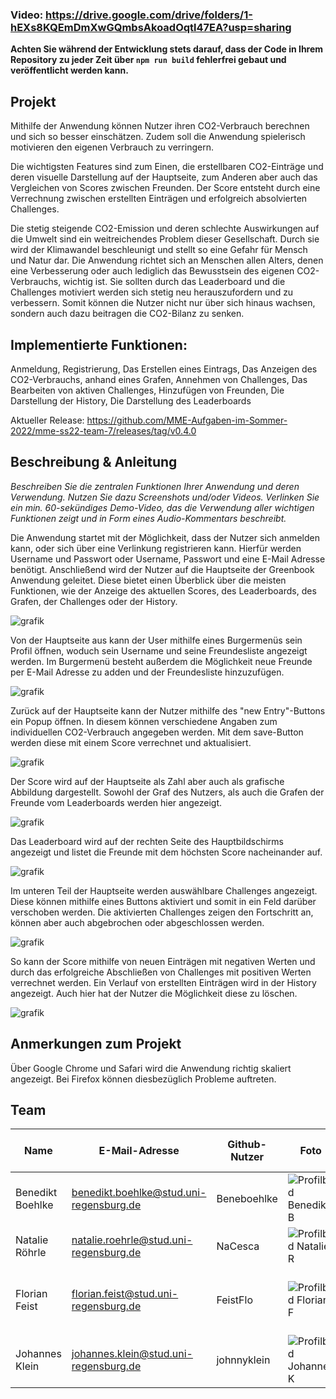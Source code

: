 ### Video: https://drive.google.com/drive/folders/1-hEXs8KQEmDmXwGQmbsAkoadOqtl47EA?usp=sharing

**Achten Sie während der Entwicklung stets darauf, dass der Code in Ihrem Repository zu jeder Zeit über `npm run build` fehlerfrei gebaut und veröffentlicht werden kann.**

## Projekt

Mithilfe der Anwendung können Nutzer ihren CO2-Verbrauch berechnen und sich so besser einschätzen. Zudem soll die Anwendung spielerisch motivieren den eigenen Verbrauch zu verringern.

Die wichtigsten Features sind zum Einen, die erstellbaren CO2-Einträge und deren visuelle Darstellung auf der Hauptseite, zum Anderen aber auch das Vergleichen von Scores zwischen Freunden. Der Score entsteht durch eine Verrechnung zwischen erstellten Einträgen und erfolgreich absolvierten Challenges.

Die stetig steigende CO2-Emission und deren schlechte Auswirkungen auf die Umwelt sind ein weitreichendes Problem dieser Gesellschaft. Durch sie wird der Klimawandel beschleunigt und stellt so eine Gefahr für Mensch und Natur dar.
Die Anwendung richtet sich an Menschen allen Alters, denen eine Verbesserung oder auch lediglich das Bewusstsein des eigenen CO2-Verbrauchs, wichtig ist. Sie sollten durch das Leaderboard und die Challenges motiviert werden sich stetig neu herauszufordern und zu verbessern. Somit können die Nutzer nicht nur über sich hinaus wachsen, sondern auch dazu beitragen die CO2-Bilanz zu senken.

## Implementierte Funktionen:
Anmeldung, Registrierung, Das Erstellen eines Eintrags, Das Anzeigen des CO2-Verbrauchs, anhand eines Grafen, Annehmen von Challenges, Das Bearbeiten von aktiven Challenges, Hinzufügen von Freunden, Die Darstellung der History, Die Darstellung des Leaderboards

Aktueller Release: https://github.com/MME-Aufgaben-im-Sommer-2022/mme-ss22-team-7/releases/tag/v0.4.0

## Beschreibung & Anleitung

_Beschreiben Sie die zentralen Funktionen Ihrer Anwendung und deren Verwendung. Nutzen Sie dazu Screenshots und/oder Videos. Verlinken Sie ein min. 60-sekündiges Demo-Video, das die Verwendung aller wichtigen Funktionen zeigt und in Form eines Audio-Kommentars beschreibt._

Die Anwendung startet mit der Möglichkeit, dass der Nutzer sich anmelden kann, oder sich über eine Verlinkung registrieren kann. Hierfür werden Username und Passwort oder Username, Passwort und eine E-Mail Adresse benötigt. Anschließend wird der Nutzer auf die Hauptseite der Greenbook Anwendung geleitet. Diese bietet einen Überblick über die meisten Funktionen, wie der Anzeige des aktuellen Scores, des Leaderboards, des Grafen, der Challenges oder der History.

![grafik](https://user-images.githubusercontent.com/69862866/193357688-4bd2534e-2980-4adb-874e-cd70f3e733fe.png)

Von der Hauptseite aus kann der User mithilfe eines Burgermenüs sein Profil öffnen, woduch sein Username und seine Freundesliste angezeigt werden. Im Burgermenü besteht außerdem die Möglichkeit neue Freunde per E-Mail Adresse zu adden und der Freundesliste hinzuzufügen.

![grafik](https://user-images.githubusercontent.com/69862866/193358067-31525fc8-7e17-4f66-a89e-ecf0839ee42c.png)

Zurück auf der Hauptseite kann der Nutzer mithilfe des "new Entry"-Buttons ein Popup öffnen. In diesem können verschiedene Angaben zum individuellen CO2-Verbrauch angegeben werden. Mit dem save-Button werden diese mit einem Score verrechnet und aktualisiert.

![grafik](https://user-images.githubusercontent.com/69862866/193357154-96ced80a-9a6e-4ca3-980a-f724981233f9.png)

Der Score wird auf der Hauptseite als Zahl aber auch als grafische Abbildung dargestellt. Sowohl der Graf des Nutzers, als auch die Grafen der Freunde vom Leaderboards werden hier angezeigt.

![grafik](https://user-images.githubusercontent.com/69862866/193358323-751ceb5d-9b28-46e3-a883-18b1157e0f0e.png)

Das Leaderboard wird auf der rechten Seite des Hauptbildschirms angezeigt und listet die Freunde mit dem höchsten Score nacheinander auf. 

![grafik](https://user-images.githubusercontent.com/69862866/193357611-aca84850-2bbe-45e8-a44b-b3c2e7a4c81f.png)

Im unteren Teil der Hauptseite werden auswählbare Challenges angezeigt. Diese können mithilfe eines Buttons aktiviert und somit in ein Feld darüber verschoben werden. Die aktivierten Challenges zeigen den Fortschritt an, können aber auch abgebrochen oder abgeschlossen werden.

![grafik](https://user-images.githubusercontent.com/69862866/193357757-9b7927a8-e8ee-4f4f-90e5-112b2afcbcdc.png)

So kann der Score mithilfe von neuen Einträgen mit negativen Werten und durch das erfolgreiche Abschließen von Challenges mit positiven Werten verrechnet werden. Ein Verlauf von erstellten Einträgen wird in der History angezeigt. Auch hier hat der Nutzer die Möglichkeit diese zu löschen. 

![grafik](https://user-images.githubusercontent.com/69862866/193361771-88acf88e-7712-401f-b736-d27590447b9f.png)

## Anmerkungen zum Projekt
Über Google Chrome und Safari wird die Anwendung richtig skaliert angezeigt. Bei Firefox können diesbezüglich Probleme auftreten.


## Team

Name | E-Mail-Adresse | Github-Nutzer | Foto | Komponenten der Anwendung
--- | --- | --- | --- | ---
Benedikt Boehlke | benedikt.boehlke@stud.uni-regensburg.de | Beneboehlke | ![Profilbild Benedikt B](https://user-images.githubusercontent.com/69862866/193319121-75b981dd-8045-4902-a33b-91fa0bd1f579.JPG) | Challenges, Popup, Profil, finales Layout
Natalie Röhrle | natalie.roehrle@stud.uni-regensburg.de | NaCesca | ![Profilbild Natalie R](https://user-images.githubusercontent.com/69862866/193300953-9921a989-57e6-46c8-b7e1-40bf7ab8b859.jpeg) | Layouts, Entries, Score, Repository
Florian Feist | florian.feist@stud.uni-regensburg.de | FeistFlo | ![Profilbild Florian F](https://user-images.githubusercontent.com/69862866/193308492-fbfad382-d304-484f-a33d-7c8cdb7cbd1d.jpeg) | Haupt-Layout, Entries, Popup, Impressum
Johannes Klein | johannes.klein@stud.uni-regensburg.de | johnnyklein | ![Profilbild Johannes K](https://user-images.githubusercontent.com/69862866/193325973-419a2a55-16eb-404b-80e7-2d8064b7fcdc.jpg) | Datenbank, Challenges, History
